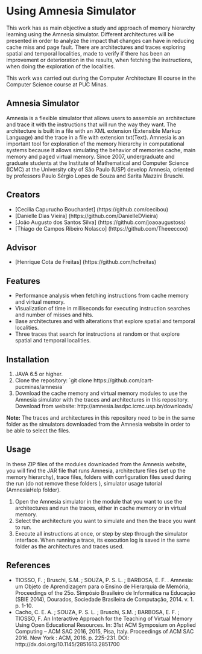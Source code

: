 # Using Amnesia Simulator

This work has as main objective a study and approach of memory hierarchy learning using the Amnesia simulator. Different architectures will be presented in order to analyze the impact that changes can have in reducing cache miss and page fault. There are architectures and traces exploring spatial and temporal localities, made to verify if there has been an improvement or deterioration in the results, when fetching the instructions, when doing the exploration of the localities.

This work was carried out during the Computer Architecture III course in the Computer Science course at PUC Minas.

## Amnesia Simulator

Amnesia is a flexible simulator that allows users to assemble an architecture and trace it with the instructions that will run the way they want. The architecture is built in a file with an XML extension (Extensible Markup Language) and the trace in a file with extension txt(Text). Amnesia is an important tool for exploration of the memory hierarchy in computational systems because it allows simulating the behavior of memories cache, main memory and paged virtual memory. Since 2007, undergraduate and graduate students at the Institute of Mathematical and Computer Science (ICMC) at the University city of São Paulo (USP) develop Amnesia, oriented by professors Paulo Sérgio Lopes de Souza and Sarita Mazzini Bruschi.

## Creators
<ul>
    <li> [Cecilia Capurucho Bouchardet] (https://github.com/cecibou)</li>
    <li> [Danielle Dias Vieira] (https://github.com/DanielleDVieira)</li>
    <li> [João Augusto dos Santos Silva] (https://github.com/joaoaugustoss)</li>
    <li> [Thiago de Campos Ribeiro Nolasco] (https://github.com/Theeeccoo)</li>
</ul>

## Advisor
<ul>
	<li> [Henrique Cota de Freitas] (https://github.com/hcfreitas)</li>
</ul>

## Features
<ul>
    <li> Performance analysis when fetching instructions from cache memory and virtual memory.</li>
    <li> Visualization of time in milliseconds for executing instruction searches and number of misses and hits.</li>
    <li> Base architectures and with alterations that explore spatial and temporal localities.</li>
    <li> Three traces that search for instructions at random or that explore spatial and temporal localities.</li>
</ul>

## Installation
<ol>
    <li> JAVA 6.5 or higher.</li>
    <li> Clone the repository: `git clone https://github.com/cart-pucminas/amnesia`</li>
    <li> Download the cache memory and virtual memory modules to use the Amnesia simulator with the traces and architectures in this repository. Download from website: http://amnesia.lasdpc.icmc.usp.br/downloads/</li>
</ol>
<strong>Note:</strong> The traces and architectures in this repository need to be in the same folder as the simulators downloaded from the Amnesia website in order to be able to select the files.

## Usage

In these ZIP files of the modules downloaded from the Amnesia website, you will find the JAR file that runs Amnesia, architecture files (set up the memory hierarchy), trace files, folders with configuration files used during the run (do not remove these folders ), simulator usage tutorial (AmnesiaHelp folder).

<ol>
    <li> Open the Amnesia simulator in the module that you want to use the architectures and run the traces, either in cache memory or in virtual memory.</li>
    <li> Select the architecture you want to simulate and then the trace you want to run.</li>
    <li> Execute all instructions at once, or step by step through the simulator interface. When running a trace, its execution log is saved in the same folder as the architectures and traces used.</li>
</ol>

## References
<ul>
    <li> TIOSSO, F. ; Bruschi, S.M. ; SOUZA, P. S. L. ; BARBOSA, E. F. . Amnesia: um Objeto de Aprendizagem para o Ensino de Hierarquia de Memória, Proceedings of the 25o. Simpósio Brasileiro de Informática na Educação (SBIE 2014), Dourados, Sociedade Brasileira de Computação, 2014. v. 1. p. 1-10.</li>
    <li> Cacho, C. E. A. ; SOUZA, P. S. L. ; Bruschi, S.M. ; BARBOSA, E. F. ; TIOSSO, F.  An Interactive Approach for the Teaching of Virtual Memory Using Open Educational Resources. In: 31st ACM Symposium on Applied Computing – ACM SAC 2016, 2015, Pisa, Italy. Proceedings of ACM SAC 2016. New York : ACM, 2016. p. 225-231.     DOI: http://dx.doi.org/10.1145/2851613.2851700</li>
</ul>
